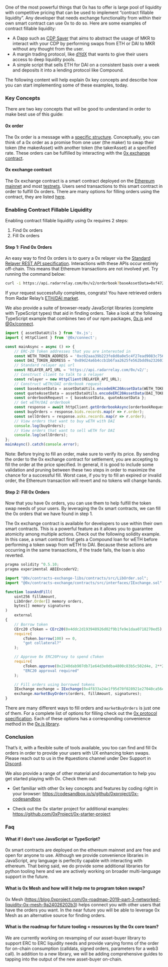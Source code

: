 One of the most powerful things that 0x has to offer is large pool of liquidity with competitive pricing that can be used to implement “contract fillable liquidity”. Any developer that needs exchange functionality from within their own smart contract can use 0x to do so. Here are some examples of contract fillable liquidity:

-   A Dapp such as [CDP Saver](https://cdpsaver.com/) that aims to abstract the usage of MKR to interact with your CDP by performing swaps from ETH or DAI to MKR without any thought from the user.
-   A margin trading protocol, like [dYdX](https://medium.com/dydxderivatives/dai-usdc-market-launches-on-dydx-bde957c48e2e) that wants to give their users access to deep liquidity pools.
-   A simple script that sells ETH for DAI on a consistent basis over a week and deposits it into a lending protocol like Compound.

The following content will help explain 0x key concepts and describe how you can start implementing some of these examples, today.

### Key Concepts

There are two key concepts that will be good to understand in order to make best use of this guide:

#### 0x order

The 0x order is a message with a [specific structure](https://github.com/0xProject/0x-protocol-specification/blob/master/v2/v2-specification.md#order-message-format). Conceptually, you can think of a 0x order as a promise from one user (the maker) to swap their token (the makerAsset) with another token (the takerAsset) at a specified rate. These orders can be fulfilled by interacting with the [0x exchange contract](https://etherscan.io/address/0x4f833a24e1f95d70f028921e27040ca56e09ab0b).

#### 0x exchange contract

The 0x exchange contract is a smart contract deployed on the [Ethereum mainnet](https://etherscan.io/address/0x4f833a24e1f95d70f028921e27040ca56e09ab0b) and most [testnets](https://0x.org/wiki#Deployed-Addresses). Users send transactions to this smart contract in order to fulfill 0x orders. There are many options for filling orders using the contract, they are listed [here](https://github.com/0xProject/0x-protocol-specification/blob/master/v2/v2-specification.md#filling-orders).

### Enabling Contract Fillable Liquidity

Enabling contract fillable liquidity using 0x requires 2 steps:

1. Find 0x orders
2. Fill 0x orders

#### Step 1: Find 0x Orders

An easy way to find 0x orders is to query a 0x relayer via the [Standard Relayer REST API specification](http://sra-spec.s3-website-us-east-1.amazonaws.com/). Interactions with these APIs occur entirely off-chain. This means that Ethereum transactions are not involved yet. Try running the command below:

```bash
curl -i https://api.radarrelay.com/0x/v2/orderbook?baseAssetData=0xf47261b000000000000000000000000089d24a6b4ccb1b6faa2625fe562bdd9a23260359&quoteAssetData=0xf47261b0000000000000000000000000c02aaa39b223fe8d0a0e5c4f27ead9083c756cc2
```

If your request successfully completes, congrats! You have retrieved orders from Radar Relay’s [ETH/DAI market](https://app.radarrelay.com/WETH/DAI).

We also provide a suite of browser-ready JavaScript libraries (complete with TypeScript types) that aid in finding orders. Take a look at the following TypeScript example that combines two of our npm packages, [0x.js](https://github.com/0xProject/0x-monorepo/tree/development/packages/0x.js) and [@0x/connect](https://github.com/0xProject/0x-monorepo/tree/development/packages/connect).

```javascript
import { assetDataUtils } from '0x.js';
import { HttpClient } from '@0x/connect';

const mainAsync = async () => {
    // ERC-20 Token addresses that you are interested in
    const WETH_TOKEN_ADDRESS = '0xc02aaa39b223fe8d0a0e5c4f27ead9083c756cc2';
    const DAI_TOKEN_ADDRESS = '0x89d24a6b4ccb1b6faa2625fe562bdd9a23260359';
    // Standard relayer api url
    const RELAYER_API_URL = 'https://api.radarrelay.com/0x/v2/';
    // Construct client to talk to a relayer
    const relayer = new HttpClient(RELAYER_API_URL);
    // Construct wETH/DAI orderbook request
    const baseAssetData = assetDataUtils.encodeERC20AssetData(WETH_TOKEN_ADDRESS);
    const quoteAssetData = assetDataUtils.encodeERC20AssetData(DAI_TOKEN_ADDRESS);
    const orderbookRequest = { baseAssetData, quoteAssetData };
    // Get wETH/DAI orderbook
    const response = await httpClient.getOrderbookAsync(orderbookRequest);
    const buyOrders = response.bids.records.map(r => r.order);
    const sellOrders = response.asks.records.map(r => r.order);
    // View orders that want to buy wETH with DAI
    console.log(buyOrders);
    // View orders that want to sell wETH for DAI
    console.log(sellOrders);
};
mainAsync().catch(console.error);
```

Note: Before trying to fill an order, make sure to verify its price. By sending the order to the 0x exchange contract for settlement, you are accepting to fill the order at the price specified. In general, it is good to include some validation and pruning between these two steps in order to maximize the chance for a successful fill. Worst case, if you try to fill an expired or invalid order, the Ethereum transaction will revert and no tokens will change hands.

#### Step 2: Fill 0x Orders

Now that you have 0x orders, you can use them to help fulfill the token swap needs of your users. By leveraging the 0x smart contracts, we can fill the 0x orders that we have found in step 1.

The 0x exchange contract is available for developers to use within their own smart contracts. This is a powerful feature as it allows you to guarantee atomicity among multiple actions. Check out the following solidity example. In this case, a smart contract first gets a Compound loan for wETH before performing a token swap from wETH to DAI. Because these actions are occurring in the same transactions, if the trade fails, the loan is also reverted.

```javascript
pragma solidity ^0.5.10;
pragma experimental ABIEncoderV2;

import "@0x/contracts-exchange-libs/contracts/src/LibOrder.sol";
import "@0x/contracts-exchange/contracts/src/interfaces/IExchange.sol";

function loanAndFill(
    uint256 fillAmount,
    LibOrder.Order[] memory orders,
    bytes[] memory signatures
)
    external
{
    // Borrow token
    CErc20 cToken = CErc20(0x4ddc2d193948926d02f9b1fe9e1daa0718270ed5);
    require(
        cToken.borrow(100) == 0,
        "got collateral?"
    );

    // Approve 0x ERC20Proxy to spend cToken
    require(
        cToken.approve(0x2240dab907db71e64d3e0dba4800c83b5c502d4e, 2**256 - 1),
        "ERC20 approval required"
    );

    // Fill orders using borrowed tokens
    IExchange exchange = IExchange(0x4f833a24e1f95d70f028921e27040ca56e09ab0b);
    exchange.marketBuyOrders(orders, fillAmount, signatures);
}

```

There are many different ways to fill orders and `marketBuyOrders` is just one of them. For a complete list of options for filling check out the [0x protocol specification](https://github.com/0xProject/0x-protocol-specification/blob/master/v2/v2-specification.md#filling-orders). Each of these options has a corresponding convenience method in the [0x.js library](https://0x.org/docs/contract-wrappers#ExchangeWrapper-fillOrderAsync).

### Conclusion

That’s it, with a flexible suite of tools available, you too can find and fill 0x orders in order to provide your users with UX enhancing token swaps. Please reach out to us in the #questions channel under Dev Support in [Discord](https://discord.gg/d3FTX3M).

We also provide a range of other material and documentation to help you get started playing with 0x. Check them out:

-   Get familiar with other 0x key concepts and features by coding right in your browser: https://codesandbox.io/s/github/0xproject/0x-codesandbox

-   Check out the 0x starter project for additional examples: https://github.com/0xProject/0x-starter-project

### Faq

#### What if I don’t use JavaScript or TypeScript?

0x smart contracts are deployed on the ethereum mainnet and are free and open for anyone to use. Although we provide convenience libraries in JavaScript, any language is perfectly capable with interacting with ethereum. That being said, we do provide some additional libraries for python tooling here and we are actively working on broader multi-language support in the future.

#### What is 0x Mesh and how will it help me to program token swaps?

0x Mesh (https://blog.0xproject.com/0x-roadmap-2019-part-3-networked-liquidity-0x-mesh-9a24026202b3) helps connect you with other users that have the orders you want. In the near future you will be able to leverage 0x Mesh as an alternative source for finding orders.

#### What is the roadmap for future tooling + resources by the 0x core team?

We are currently working on revamping of our asset-buyer library to support ERC to ERC liquidity needs and provide varying forms of the order for on-chain consumption (calldata, signed orders, parameters for a web3 call). In addition to a new library, we will be adding comprehensive guides to tapping into the output of the new asset-buyer on-chain.
